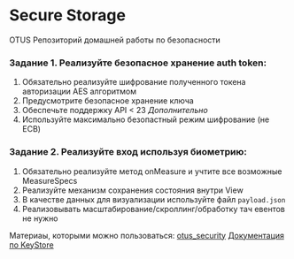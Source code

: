 # Secure Storage

OTUS Репозиторий домашней работы по безопасности

### Задание 1. Реализуйте безопасное хранение auth token:

1. Обязательно реализуйте шифрование полученного токена авторизации AES алгоритмом
2. Предусмотрите безопасное хранение ключа 
3. Обеспечьте поддержку API < 23
_Дополнительно_
4. Используйте максимально безопастный режим шифрование (не ECB)

### Задание 2. Реализуйте вход используя биометрию:

1. Обязательно реализуйте метод onMeasure и учтите все возможные MeasureSpecs
2. Реализуйте механизм сохранения состояния внутри View
3. В качестве данных для визуализации используйте файл `payload.json`
4. Реализовывать масштабирование/скроллинг/обработку тач евентов не нужно

Материаы, которыми можно пользоваться:
[otus_security](https://github.com/vitalyraevsky/otus_security)
[Документация по KeyStore](https://developer.android.com/training/articles/keystore)
